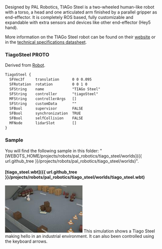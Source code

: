 Designed by PAL Robotics, TIAGo Steel is a two-wheeled human-like robot with a torso, a head and one articulated arm finished by a parallel gripper as end-effector.
It is completely ROS based, fully customizable and expandable with extra sensors and devices like other end-effector (Hey5 hand).

More information on the TIAGo Steel robot can be found on their [website](http://pal-robotics.com/robots/tiago/) or in the [technical specifications datasheet](http://pal-robotics.com/wp-content/uploads/2019/07/Datasheet_TIAGo_Complete.pdf).

### TiagoSteel PROTO

Derived from [Robot](https://cyberbotics.com/doc/reference/robot).

```
TiagoSteel {
  SFVec3f     translation      0 0 0.095
  SFRotation  rotation         0 0 1 0
  SFString    name             "TIAGo Steel"
  SFString    controller       "tiagoSteel"
  MFString    controllerArgs   []
  SFString    customData       ""
  SFBool      supervisor       FALSE
  SFBool      synchronization  TRUE
  SFBool      selfCollision    FALSE
  MFNode      lidarSlot        []
}
```

### Sample

You will find the following sample in this folder: "[WEBOTS\_HOME/projects/robots/pal\_robotics/tiago\_steel/worlds]({{ url.github_tree }}/projects/robots/pal_robotics/tiago_steel/worlds)".

#### [tiago\_steel.wbt]({{ url.github_tree }}/projects/robots/pal_robotics/tiago_steel/worlds/tiago\_steel.wbt)

![tiago_steel.wbt.png](images/tiago_steel/tiago_steel.wbt.thumbnail.jpg) This simulation shows a Tiago Steel making hello in an industrial environment.
It can also been controlled using the keyboard arrows.

